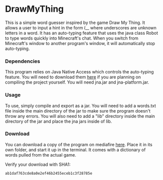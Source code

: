 # DrawMyThing
This is a simple word guesser inspired by the game Draw My Thing. It allows a user to
input a hint in the form _l___ where underscores are unknown letters in
a word. It has an auto-typing feature that uses the java class Robot to
type words quickly into Minecraft's chat. When you switch from
Minecraft's window to another program's window, it will automatically
stop auto-typing.

### Dependencies
This program relies on Java Native Access which controls the auto-typing feature. You will need to download them [here](https://github.com/java-native-access/jna#readme) if you are planning on compiling the project yourself. You will need jna.jar and jna-platform.jar.

### Usage
To use, simply compile and export as a jar. You will need to add a words.txt file inside the main directory of the jar to make sure the program doesn't throw any errors. You will also need to add a "lib" directory inside the main directory of the jar and place the jna jars inside of lib.

### Download
You can download a copy of the program on mediafire [here](http://www.mediafire.com/download/03zbwyxr314cpue/DrawMyThing.jar). Place it in its own folder, and start it up in the terminal. It comes with a dictionary of words pulled from the actual game.

Verify your download with SHA1:

```
ab1daf763cde8a0e2ef46b2455eceb1c3f28785e
```
